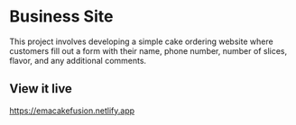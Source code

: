 # Business Site

This project involves developing a simple cake ordering website where customers fill out a form with their name, phone number, number of slices, flavor, and any additional comments.


## View it live
https://emacakefusion.netlify.app
